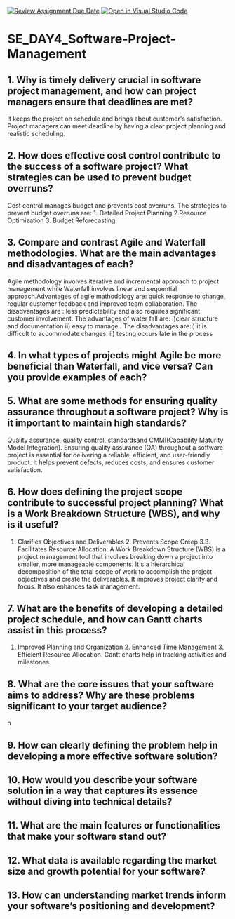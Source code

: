 [![Review Assignment Due Date](https://classroom.github.com/assets/deadline-readme-button-22041afd0340ce965d47ae6ef1cefeee28c7c493a6346c4f15d667ab976d596c.svg)](https://classroom.github.com/a/9pw6JKcu)
[![Open in Visual Studio Code](https://classroom.github.com/assets/open-in-vscode-2e0aaae1b6195c2367325f4f02e2d04e9abb55f0b24a779b69b11b9e10269abc.svg)](https://classroom.github.com/online_ide?assignment_repo_id=15642961&assignment_repo_type=AssignmentRepo)
 # SE_DAY4_Software-Project-Management
## 1. Why is timely delivery crucial in software project management, and how can project managers ensure that deadlines are met?

It keeps the project on schedule and brings about customer's satisfaction. Project managers can meet deadline by having a clear project planning and realistic scheduling.

## 2. How does effective cost control contribute to the success of a software project? What strategies can be used to prevent budget overruns?
Cost control manages budget and prevents cost overruns. The strategies to prevent budget overruns are: 1. Detailed Project Planning  2.Resource Optimization
3. Budget Reforecasting
  
## 3. Compare and contrast Agile and Waterfall methodologies. What are the main advantages and disadvantages of each?

Agile methodology involves iterative and incremental approach to project management while Waterfall involves linear and sequential approach.Advantages of agile mathodology are:
quick response to change, regular customer feedback and improved team collaboration. The disadvantages are : less predictability and also requires significant customer involvement.
The advantages of water fall are: i)clear structure and documentation ii) easy to manage . The disadvantages are:i) it is difficult to accommodate changes. ii) testing occurs late in the process

## 4. In what types of projects might Agile be more beneficial than Waterfall, and vice versa? Can you provide examples of each?






## 5. What are some methods for ensuring quality assurance throughout a software project? Why is it important to maintain high standards?

Quality assurance, quality control, standardsand CMMI(Capability Maturity Model Integration).
Ensuring quality assurance (QA) throughout a software project is essential for delivering a reliable, 
efficient, and user-friendly product. It helps prevent defects, reduces costs, and ensures customer satisfaction.


## 6. How does defining the project scope contribute to successful project planning? What is a Work Breakdown Structure (WBS), and why is it useful?

1. Clarifies Objectives and Deliverables   2.  Prevents Scope Creep 3.3. Facilitates Resource Allocation:
A Work Breakdown Structure (WBS) is a project management tool that involves breaking down a project into smaller, more manageable components. It's a hierarchical decomposition of the total scope of work to accomplish the project objectives and create the deliverables. It improves project clarity and focus. It also enhances task management.

## 7. What are the benefits of developing a detailed project schedule, and how can Gantt charts assist in this process?

1. Improved Planning and Organization 2. Enhanced Time Management 3. Efficient Resource Allocation. Gantt charts help in tracking activities and milestones



## 8. What are the core issues that your software aims to address? Why are these problems significant to your target audience?

n
## 9. How can clearly defining the problem help in developing a more effective software solution?
## 10. How would you describe your software solution in a way that captures its essence without diving into technical details?
## 11. What are the main features or functionalities that make your software stand out?
## 12. What data is available regarding the market size and growth potential for your software?
## 13. How can understanding market trends inform your software’s positioning and development?

